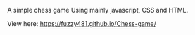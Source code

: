 A simple chess game 
Using mainly javascript, CSS and HTML.

View here: https://fuzzy481.github.io/Chess-game/ 
